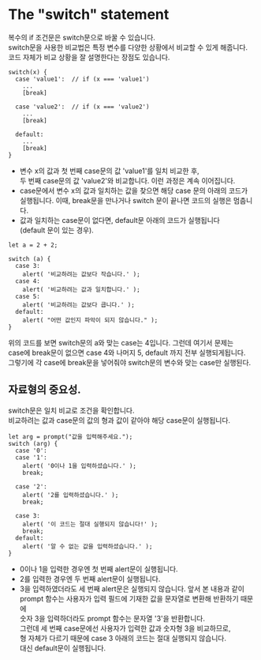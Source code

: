 # The "switch" statement  
복수의 if 조건문은 switch문으로 바꿀 수 있습니다.  
switch문을 사용한 비교법은 특정 변수를 다양한 상황에서 비교할 수 있게 해줍니다.   
코드 자체가 비교 상황을 잘 설명한다는 장점도 있습니다.  
````
switch(x) {
  case 'value1':  // if (x === 'value1')
    ...
    [break]

  case 'value2':  // if (x === 'value2')
    ...
    [break]

  default:
    ...
    [break]
}
````

- 변수 x의 값과 첫 번째 case문의 값 'value1'를 일치 비교한 후,   
두 번째 case문의 값 'value2'와 비교합니다. 이런 과정은 계속 이어집니다.
- case문에서 변수 x의 값과 일치하는 값을 찾으면 해당 case 문의 아래의 코드가   
실행됩니다. 이때, break문을 만나거나 switch 문이 끝나면 코드의 실행은 멈춥니다.
- 값과 일치하는 case문이 없다면, default문 아래의 코드가 실행됩니다  
(default 문이 있는 경우).

````
let a = 2 + 2;

switch (a) {
  case 3:
    alert( '비교하려는 값보다 작습니다.' );
  case 4:
    alert( '비교하려는 값과 일치합니다.' );
  case 5:
    alert( '비교하려는 값보다 큽니다.' );
  default:
    alert( "어떤 값인지 파악이 되지 않습니다." );
}
````
위의 코드를 보면 switch문의 a와 맞는 case는 4입니다. 그런데 여기서 문제는  
case에 break문이 없으면 case 4와 나머지 5, default 까지 전부 실행되게됩니다.  
그렇기에 각 case에 break문을 넣어줘야 switch문의 변수와 맞는 case만 실행된다.  
## 자료형의 중요성. 
switch문은 일치 비교로 조건을 확인합니다.   
비교하려는 값과 case문의 값의 형과 값이 같아야 해당 case문이 실행됩니다.  
````
let arg = prompt("값을 입력해주세요.");
switch (arg) {
  case '0':
  case '1':
    alert( '0이나 1을 입력하셨습니다.' );
    break;

  case '2':
    alert( '2를 입력하셨습니다.' );
    break;

  case 3:
    alert( '이 코드는 절대 실행되지 않습니다!' );
    break;
  default:
    alert( '알 수 없는 값을 입력하셨습니다.' );
}
````
- 0이나 1을 입력한 경우엔 첫 번째 alert문이 실행됩니다.
- 2를 입력한 경우엔 두 번째 alert문이 실행됩니다.
- 3을 입력하였더라도 세 번째 alert문은 실행되지 않습니다. 앞서 본 내용과 같이   
prompt 함수는 사용자가 입력 필드에 기재한 값을 문자열로 변환해 반환하기 때문에   
숫자 3을 입력하더라도 prompt 함수는 문자열 '3'을 반환합니다.   
그런데 세 번째 case문에선 사용자가 입력한 값과 숫자형 3을 비교하므로,   
형 자체가 다르기 때문에 case 3 아래의 코드는 절대 실행되지 않습니다.   
대신 default문이 실행됩니다.  

